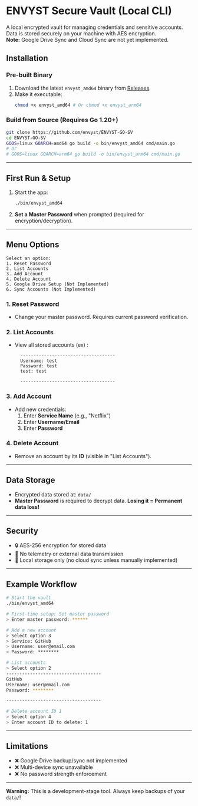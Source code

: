 # ENVYST Secure Vault (Local CLI)

A local encrypted vault for managing credentials and sensitive accounts. Data is stored securely on your machine with AES encryption.  
**Note:** Google Drive Sync and Cloud Sync are not yet implemented.


## Installation

### Pre-built Binary
1. Download the latest `envyst_amd64` binary from [Releases](https://github.com/envyst/ENVYST-GO-SV/releases).
2. Make it executable:
   ```bash
   chmod +x envyst_amd64 # Or chmod +x envyst_arm64
   ```

### Build from Source (Requires Go 1.20+)
```bash
git clone https://github.com/envyst/ENVYST-GO-SV
cd ENVYST-GO-SV
GOOS=linux GOARCH=amd64 go build -o bin/envyst_amd64 cmd/main.go
# Or
# GOOS=linux GOARCH=arm64 go build -o bin/envyst_arm64 cmd/main.go
```

---

## First Run & Setup
1. Start the app:
   ```bash
   ./bin/envyst_amd64
   ```
2. **Set a Master Password** when prompted (required for encryption/decryption).

---

## Menu Options

```
Select an option:
1. Reset Password
2. List Accounts
3. Add Account
4. Delete Account
5. Google Drive Setup (Not Implemented)
6. Sync Accounts (Not Implemented)
```

### 1. Reset Password
- Change your master password. Requires current password verification.

### 2. List Accounts
- View all stored accounts (ex) :
  ```
    ------------------------------------
    Username: test
    Password: test
    test: test

    ------------------------------------
  ```

### 3. Add Account
- Add new credentials:
  1. Enter **Service Name** (e.g., "Netflix")
  2. Enter **Username/Email**
  3. Enter **Password** 

### 4. Delete Account
- Remove an account by its **ID** (visible in "List Accounts").

---

## Data Storage
- Encrypted data stored at: `data/`
- **Master Password** is required to decrypt data. **Losing it = Permanent data loss!**

---

## Security
- 🔒 AES-256 encryption for stored data
- 🚫 No telemetry or external data transmission
- 📁 Local storage only (no cloud sync unless manually implemented)

---

## Example Workflow

```bash
# Start the vault
./bin/envyst_amd64

# First-time setup: Set master password
> Enter master password: ******

# Add a new account
> Select option 3
> Service: GitHub
> Username: user@email.com
> Password: ********

# List accounts
> Select option 2
------------------------------------
GitHub
Username: user@email.com
Password: ********

------------------------------------

# Delete account ID 1
> Select option 4
> Enter account ID to delete: 1
```

---

## Limitations
- ❌ Google Drive backup/sync not implemented
- ❌ Multi-device sync unavailable
- ❌ No password strength enforcement

---

**Warning:** This is a development-stage tool. Always keep backups of your `data/`!
```

